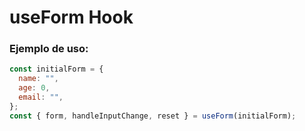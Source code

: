 # useForm Hook

### Ejemplo de uso:

```javascript
const initialForm = {
  name: "",
  age: 0,
  email: "",
};
const { form, handleInputChange, reset } = useForm(initialForm);
```
